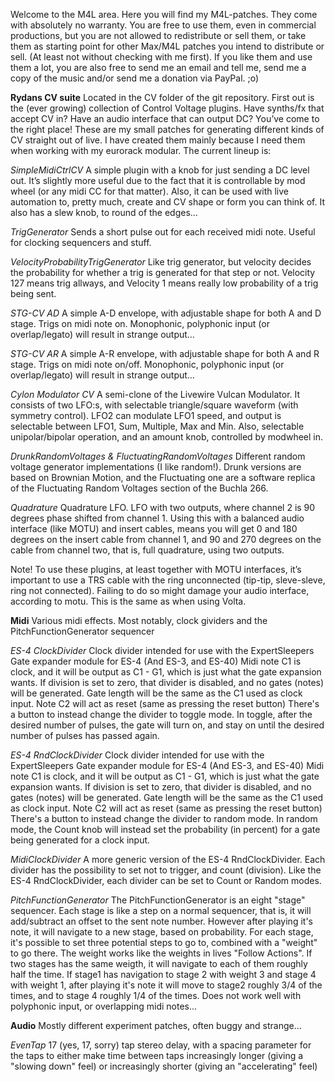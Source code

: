 Welcome to the M4L area. Here you will find my M4L-patches. They come with absolutely no warranty. You are free to use them, even in commercial productions, but you are not allowed to redistribute or sell them, or take them as starting point for other Max/M4L patches you intend to distribute or sell. (At least not without checking with me first). If you like them and use them a lot, you are also free to send me an email and tell me, send me a copy of the music and/or send me a donation via PayPal. ;o)

**Rydans CV suite**
Located in the CV folder of the git repository.
First out is the (ever growing) collection of Control Voltage plugins. Have synths/fx that accept CV in? Have an audio interface that can output DC? You’ve come to the right place! These are my small patches for generating different kinds of CV straight out of live. I have created them mainly because I need them when working with my eurorack modular. The current lineup is:

*SimpleMidiCtrlCV* 
A simple plugin with a knob for just sending a DC level out. It’s slightly more useful due to the fact that it is controllable by mod wheel (or any midi CC for that matter). Also, it can be used with live automation to, pretty much, create and CV shape or form you can think of. It also has a slew knob, to round of the edges…

*TrigGenerator* 
Sends a short pulse out for each received midi note. Useful for clocking sequencers and stuff.

*VelocityProbabilityTrigGenerator*
Like trig generator, but velocity decides the probability for whether a trig is generated for that step or not. Velocity 127 means trig allways, and Velocity 1 means really low probability of a trig being sent.

*STG-CV AD* 
A simple A-D envelope, with adjustable shape for both A and D stage. Trigs on midi note on. Monophonic, polyphonic input (or overlap/legato) will result in strange output…

*STG-CV AR* 
A simple A-R envelope, with adjustable shape for both A and R stage. Trigs on midi note on/off. Monophonic, polyphonic input (or overlap/legato) will result in strange output…

*Cylon Modulator CV* 
A semi-clone of the Livewire Vulcan Modulator. It consists of two LFO:s, with selectable triangle/square waveform (with symmetry control). LFO2 can modulate LFO1 speed, and output is selectable between LFO1, Sum, Multiple, Max and Min. Also, selectable unipolar/bipolar operation, and an amount knob, controlled by modwheel in.

*DrunkRandomVoltages & FluctuatingRandomVoltages*
Different random voltage generator implementations (I like random!). Drunk versions are based on Brownian Motion, and the Fluctuating one are a software replica of the Fluctuating Random Voltages section of the Buchla 266.

*Quadrature*
Quadrature LFO. LFO with two outputs, where channel 2 is 90 degrees phase shifted from channel 1. Using this with a balanced audio interface (like MOTU) and insert cables, means you will get 0 and 180 degrees on the insert cable from channel 1, and 90 and 270 degrees on the cable from channel two, that is, full quadrature, using two outputs.

Note! To use these plugins, at least together with MOTU interfaces, it’s important to use a TRS cable with the ring unconnected (tip-tip, sleve-sleve, ring not connected). Failing to do so might damage your audio interface, according to motu. This is the same as when using Volta.

**Midi**
Various midi effects. Most notably, clock gividers and the PitchFunctionGenerator sequencer

*ES-4 ClockDivider*
Clock divider intended for use with the ExpertSleepers Gate expander module for ES-4 (And ES-3, and ES-40)
Midi note C1 is clock, and it will be output as C1 - G1, which is just what the gate expansion wants. If division is set to zero, that divider is disabled, and no gates (notes) will be generated. Gate length will be the same as the C1 used as clock input. Note C2 will act as reset (same as pressing the reset button)
There's a button to instead change the divider to toggle mode. In toggle, after the desired number of pulses, the gate will turn on, and stay on until the desired number of pulses has passed again.

*ES-4 RndClockDivider*
Clock divider intended for use with the ExpertSleepers Gate expander module for ES-4 (And ES-3, and ES-40)
Midi note C1 is clock, and it will be output as C1 - G1, which is just what the gate expansion wants. If division is set to zero, that divider is disabled, and no gates (notes) will be generated. Gate length will be the same as the C1 used as clock input. Note C2 will act as reset (same as pressing the reset button)
There's a button to instead change the divider to random mode. In random mode, the Count knob will instead set the probability (in percent) for a gate being generated for a clock input.

*MidiClockDivider*
A more generic version of the ES-4 RndClockDivider. Each divider has the possibility to set not to trigger, and count (division). Like the  ES-4 RndClockDivider, each divider can be set to Count or Random modes.

*PitchFunctionGenerator*
The PitchFunctionGenerator is an eight "stage" sequencer. Each stage is like a step on a normal sequencer, that is, it will add/subtract an offset to the sent note number. However after playing it's note, it will navigate to a new stage, based on probability. For each stage, it's possible to set three potential steps to go to, combined with a "weight" to go there. The weight works like the weights in lives "Follow Actions". If two stages has the same weigth, it will navigate to each of them roughly half the time. If stage1 has navigation to stage 2 with weight 3 and stage 4 with weight 1, after playing it's note it will move to stage2 roughly 3/4 of the times, and to stage 4 roughly 1/4 of the times. Does not work well with polyphonic input, or overlapping midi notes...

**Audio**
Mostly different experiment patches, often buggy and strange...

*EvenTap*
17 (yes, 17, sorry) tap stereo delay, with a spacing parameter for the taps to either make time between taps increasingly longer (giving a "slowing down" feel) or increasingly shorter (giving an "accelerating" feel)
